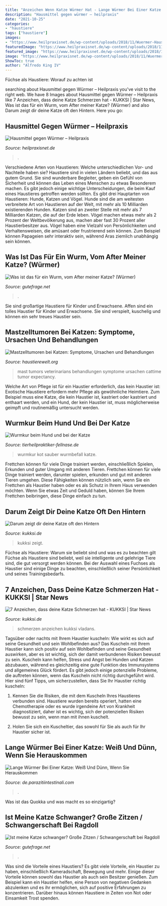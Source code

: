 ```yaml
---
title: "Anzeichen Wenn Katze Würmer Hat - Lange Würmer Bei Einer Katze: Weiß Und Dünn, Wenn Sie Herauskommen"
description: "Hausmittel gegen würmer – heilpraxis"
date: "2021-10-25"
categories:
- "haustiere"
tags: ["haustiere"]
images:
- "https://www.heilpraxisnet.de/wp-content/uploads/2018/11/Wuermer-Hausmittel-Bandwurm-1024x576.jpg"
featuredImage: "https://www.heilpraxisnet.de/wp-content/uploads/2018/11/Wuermer-Hausmittel-Bandwurm-1024x576.jpg"
featured_image: "https://www.heilpraxisnet.de/wp-content/uploads/2018/11/Wuermer-Hausmittel-Bandwurm-1024x576.jpg"
image: "https://www.heilpraxisnet.de/wp-content/uploads/2018/11/Wuermer-Hausmittel-Bandwurm-1024x576.jpg"
ShowToc: true
author: "Alfredo King IV"
---
```



Füchse als Haustiere: Worauf zu achten ist

	

		
searching about Hausmittel gegen Würmer – Heilpraxis you've visit to the right web. We have 8 Images about Hausmittel gegen Würmer – Heilpraxis like 7 Anzeichen, dass deine Katze Schmerzen hat - KUKKSI | Star News, Was ist das für ein Wurm, vom After meiner Katze? (Würmer) and also Darum zeigt dir deine Katze oft den Hintern. Here you go:
		
    
## Hausmittel Gegen Würmer – Heilpraxis

<img loading=lazy src="https://www.heilpraxisnet.de/wp-content/uploads/2018/11/Wuermer-Hausmittel-Bandwurm-1024x576.jpg" onerror="this.onerror=null;this.src='https://tse1.mm.bing.net/th?id=OIP.cgI1nbQFuQl7YenxvnR9QwHaEK&amp;pid=15.1';" alt="Hausmittel gegen Würmer – Heilpraxis">

_Source: heilpraxisnet.de_

>. 

	

Verschiedene Arten von Haustieren: Welche unterschiedlichen Vor- und Nachteile haben sie?
Haustiere sind in vielen Ländern beliebt, und das aus gutem Grund. Sie sind wunderbare Begleiter, geben ein Gefühl von Sicherheit und können das Leben eines Menschen zu etwas Besonderem machen. Es gibt jedoch einige wichtige Unterscheidungen, die beim Kauf eines Haustieres getroffen werden sollten.
Es gibt drei Hauptarten von Haustieren: Hunde, Katzen und Vögel. Hunde sind die am weitesten verbreitete Art von Haustieren auf der Welt, mit mehr als 10 Milliarden existierenden Hunden. Katzen sind an zweiter Stelle mit mehr als 7 Milliarden Katzen, die auf der Erde leben. Vögel machen etwas mehr als 2 Prozent der Weltbevölkerung aus, machen aber fast 30 Prozent aller Haustierbesitzer aus.
Vögel haben eine Vielzahl von Persönlichkeiten und Verhaltensweisen, die amüsant oder frustrierend sein können. Zum Beispiel können Papageien sehr interaktiv sein, während Aras ziemlich unabhängig sein können.

    
## Was Ist Das Für Ein Wurm, Vom After Meiner Katze? (Würmer)

<img loading=lazy src="https://images.gutefrage.net/media/fragen/bilder/was-ist-das-fuer-ein-wurm-vom-after-meiner-katze/0_big.jpg?v=1438006409000" onerror="this.onerror=null;this.src='https://tse4.mm.bing.net/th?id=OIP.sXFP_WTVwDrgI0CNqJlUGwHaFj&amp;pid=15.1';" alt="Was ist das für ein Wurm, vom After meiner Katze? (Würmer)">

_Source: gutefrage.net_

>. 

	

Sie sind großartige Haustiere für Kinder und Erwachsene.
Affen sind ein tolles Haustier für Kinder und Erwachsene. Sie sind verspielt, kuschelig und können ein sehr treues Haustier sein.

    
## Mastzelltumoren Bei Katzen: Symptome, Ursachen Und Behandlungen

<img loading=lazy src="https://haustierewelt.org/wp-content/uploads/2020/08/Mastzelltumoren-bei-Katzen-Symptome-Ursachen-und-Behandlungen.jpg" onerror="this.onerror=null;this.src='https://tse3.mm.bing.net/th?id=OIP.Tqk-GGnKQNtgr6IksqcXTwHaEM&amp;pid=15.1';" alt="Mastzelltumoren bei Katzen: Symptome, Ursachen und Behandlungen">

_Source: haustierewelt.org_

>mast tumors veterinarians behandlungen symptome ursachen cattime tumor expectancy. 

	

Welche Art von Pflege ist für ein Haustier erforderlich, das kein Haustier ist:
Exotische Haustiere erfordern mehr Pflege als gewöhnliche Heimtiere. Zum Beispiel muss eine Katze, die kein Haustier ist, kastriert oder kastriert und enthaart werden, und ein Hund, der kein Haustier ist, muss möglicherweise geimpft und routinemäßig untersucht werden.

    
## Wurmkur Beim Hund Und Bei Der Katze

<img loading=lazy src="https://www.tierheilpraktiker-fellnase.de/wp-content/uploads/2016/06/Wurmkur-Kotprobe-sauber.gif" onerror="this.onerror=null;this.src='https://tse3.mm.bing.net/th?id=OIP.nKMrbp8ZKn5WrWLTVDp22wHaKt&amp;pid=15.1';" alt="Wurmkur beim Hund und bei der Katze">

_Source: tierheilpraktiker-fellnase.de_

>wurmkur kot sauber wurmbefall katze. 

	

Frettchen können für viele Dinge trainiert werden, einschließlich Spielen, Erkunden und guter Umgang mit anderen Tieren.
Frettchen können für viele Dinge trainiert werden, darunter spielen, erkunden und gut mit anderen Tieren umgehen. Diese Fähigkeiten können nützlich sein, wenn Sie ein Frettchen als Haustier haben oder es als Schutz in Ihrem Haus verwenden möchten. Wenn Sie etwas Zeit und Geduld haben, können Sie Ihrem Frettchen beibringen, diese Dinge einfach zu tun.

    
## Darum Zeigt Dir Deine Katze Oft Den Hintern

<img loading=lazy src="https://www.kukksi.de/wp-content/uploads/2020/03/19-iStock-370-1000x563.jpg" onerror="this.onerror=null;this.src='https://tse4.mm.bing.net/th?id=OIP.7p7FPUsr-BiiC1j_hiybxAHaEK&amp;pid=15.1';" alt="Darum zeigt dir deine Katze oft den Hintern">

_Source: kukksi.de_

>kukksi zeigt. 

	

Füchse als Haustiere: Warum sie beliebt sind und was es zu beachten gilt
Füchse als Haustiere sind beliebt, weil sie intelligente und gelehrige Tiere sind, die gut versorgt werden können. Bei der Auswahl eines Fuchses als Haustier sind einige Dinge zu beachten, einschließlich seiner Persönlichkeit und seines Trainingsbedarfs.

    
## 7 Anzeichen, Dass Deine Katze Schmerzen Hat - KUKKSI | Star News

<img loading=lazy src="https://www.kukksi.de/wp-content/uploads/2020/02/19-iStock-286-1536x864.jpg" onerror="this.onerror=null;this.src='https://tse1.mm.bing.net/th?id=OIP.2F3tzq9QYBwA94FRdo8iOAHaEK&amp;pid=15.1';" alt="7 Anzeichen, dass deine Katze Schmerzen hat - KUKKSI | Star News">

_Source: kukksi.de_

>schmerzen anzeichen kukksi vladans. 

	

Tagsüber oder nachts mit Ihrem Haustier kuscheln: Wie wirkt es sich auf seine Gesundheit und sein Wohlbefinden aus?
Das Kuscheln mit Ihrem Haustier kann sich positiv auf sein Wohlbefinden und seine Gesundheit auswirken, aber es ist wichtig, sich der damit verbundenen Risiken bewusst zu sein. Kuscheln kann helfen, Stress und Angst bei Hunden und Katzen abzubauen, während es gleichzeitig eine gute Funktion des Immunsystems und allgemeines Glück fördert. Es gibt jedoch einige potenzielle Probleme, die auftreten können, wenn das Kuscheln nicht richtig durchgeführt wird. Hier sind fünf Tipps, um sicherzustellen, dass Sie Ihr Haustier richtig kuscheln:
1) Kennen Sie die Risiken, die mit dem Kuscheln Ihres Haustieres verbunden sind. Haustiere wurden bereits operiert, hatten eine Chemotherapie oder es wurde irgendeine Art von Krankheit diagnostiziert, daher ist es wichtig, sich der potenziellen Risiken bewusst zu sein, wenn man mit ihnen kuschelt.

2) Holen Sie sich ein Kuscheltier, das sowohl für Sie als auch für Ihr Haustier sicher ist.

    
## Lange Würmer Bei Einer Katze: Weiß Und Dünn, Wenn Sie Herauskommen

<img loading=lazy src="https://i.parazitiintestinali.com/images/170/001/image-523.jpg" onerror="this.onerror=null;this.src='https://tse4.mm.bing.net/th?id=OIP.pKyF62mzD70KsQwRtodDdgHaE3&amp;pid=15.1';" alt="Lange Würmer Bei Einer Katze: Weiß Und Dünn, Wenn Sie Herauskommen">

_Source: de.parazitiintestinali.com_

>. 

	

Was ist das Quokka und was macht es so einzigartig?

    
## Ist Meine Katze Schwanger? Große Zitzen / Schwangerschaft Bei Ragdoll

<img loading=lazy src="https://images.gutefrage.net/media/fragen/bilder/ist-meine-katze-schwanger-grosse-zitzen--schwangerschaft-bei-ragdoll/0_original.jpg?v=1434024807000" onerror="this.onerror=null;this.src='https://tse4.mm.bing.net/th?id=OIP.xUZubxtgk2286-ifmp4JDgHaFi&amp;pid=15.1';" alt="Ist meine Katze schwanger? Große Zitzen / Schwangerschaft bei Ragdoll">

_Source: gutefrage.net_

>. 

	

Was sind die Vorteile eines Haustiers?
Es gibt viele Vorteile, ein Haustier zu haben, einschließlich Kameradschaft, Bewegung und mehr. Einige dieser Vorteile können sowohl das Haustier als auch sein Besitzer genießen. Zum Beispiel kann ein Haustier helfen, eine Person von negativen Gedanken abzulenken und es ihr ermöglichen, sich auf positive Erfahrungen zu konzentrieren. Darüber hinaus können Haustiere in Zeiten von Not oder Einsamkeit Trost spenden.

